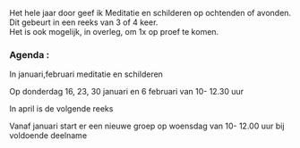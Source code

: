 Het hele jaar door geef ik Meditatie en schilderen op ochtenden of avonden. Dit gebeurt in een reeks van 3 of 4 keer.  
Het is ook mogelijk, in overleg,  om 1x op proef te komen.  



### Agenda  : 


In januari,februari meditatie en schilderen 

Op donderdag 16, 23, 30 januari en 6 februari van 10- 12.30 uur

In april is de volgende reeks

Vanaf januari start er een nieuwe groep op woensdag van 10- 12.00 uur bij voldoende deelname
























    

  
         
   




